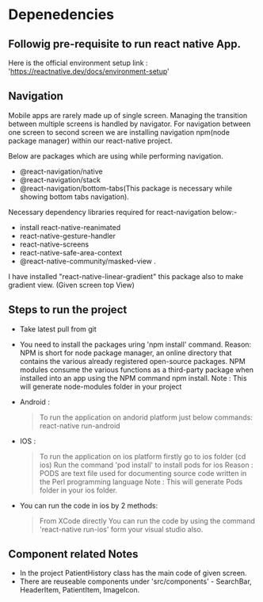 # __Depenedencies__

## Followig pre-requisite to run react native App.
Here is the official environment setup link : 'https://reactnative.dev/docs/environment-setup'

## Navigation
Mobile apps are rarely made up of single screen. Managing the transition between multiple screens is handled by navigator. For navigation between one screen to second screen we are installing  navigation npm(node package manager) within our react-native project.

Below are packages which are using while performing navigation.

* @react-navigation/native
* @react-navigation/stack
* @react-navigation/bottom-tabs(This package is necessary while showing bottom tabs navigation).

Necessary dependency libraries required for react-navigation below:-
* install react-native-reanimated
* react-native-gesture-handler
* react-native-screens
* react-native-safe-area-context
* @react-native-community/masked-view .

I have installed "react-native-linear-gradient" this package also to make gradient view. (Given screen top View)

## __Steps to run the project__

* Take latest pull from git
* You need to install the packages uring 'npm install' command.
	Reason: NPM is short for node package manager, an online directory that contains the various already registered open-source packages. NPM modules consume the various functions as a third-party package when installed into an app using the NPM command npm install.
	Note : This will generate node-modules folder in your project

* Android :
	> To run the application on andorid platform just below commands:
				react-native run-android
* IOS : 
	> To run the application on ios platform firstly go to ios folder (cd ios)
	> Run the command 'pod install' to install pods for ios 
		Reason :  PODS are text file used for documenting source code written in the Perl programming language
		Note : This will generate Pods folder in your ios folder.

* You can run the code in ios by 2 methods:
	> From XCode directly
	> You can run the code by using the command 'react-native run-ios' form your visual studio also.

## Component related Notes
* In the project PatientHistory class has the main code of given screen.
* There are reuseable components under 'src/components' - SearchBar, HeaderItem, PatientItem, ImageIcon.
